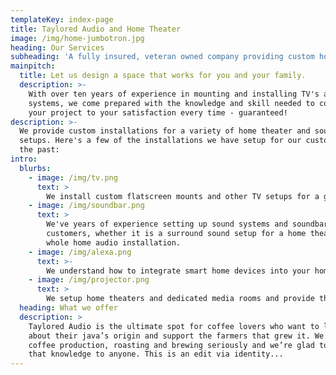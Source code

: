 ```yaml
---
templateKey: index-page
title: Taylored Audio and Home Theater
image: /img/home-jumbotron.jpg
heading: Our Services
subheading: 'A fully insured, veteran owned company providing custom home installations'
mainpitch:
  title: Let us design a space that works for you and your family.
  description: >-
    With over ten years of experience in mounting and installing TV's and sound
    systems, we come prepared with the knowledge and skill needed to complete
    your project to your satisfaction every time - guaranteed!
description: >-
  We provide custom installations for a variety of home theater and sound system
  setups. Here's a few of the installations we have setup for our customers in
  the past:
intro:
  blurbs:
    - image: /img/tv.png
      text: >
        We install custom flatscreen mounts and other TV setups for a great living room experience that brings the whole family together. We specialize in flat screen TV mounting.
    - image: /img/soundbar.png
      text: >
        We've years of experience setting up sound systems and soundbars for our
        customers, whether it is a surround sound setup for a home theater or
        whole home audio installation.
    - image: /img/alexa.png
      text: >-
        We understand how to integrate smart home devices into your home, aswell as integrating custom wiring to help your home become more connected. We also offer many other smart home hardware such as Ring and Nest doorbell intallation.
    - image: /img/projector.png
      text: >
        We setup home theaters and dedicated media rooms and provide the best installation for commericial & residential custom audio & video solutions.
  heading: What we offer
  description: >
    Taylored Audio is the ultimate spot for coffee lovers who want to learn
    about their java’s origin and support the farmers that grew it. We take
    coffee production, roasting and brewing seriously and we’re glad to pass
    that knowledge to anyone. This is an edit via identity...
---
```

